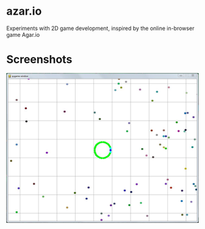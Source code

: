 # azar.io
Experiments with 2D game development, inspired by the online in-browser game Agar.io

# Screenshots
![screenshot](https://github.com/XavierDuthil/azar.io/raw/master/img/screenshot.jpg)